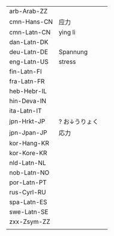 | | | |
|-|-|-|
| arb-Arab-ZZ |  |  |
| cmn-Hans-CN | 应力 |  |
| cmn-Latn-CN | yìng lì |  |
| dan-Latn-DK |  |  |
| deu-Latn-DE | Spannung |  |
| eng-Latn-US | stress |  |
| fin-Latn-FI |  |  |
| fra-Latn-FR |  |  |
| heb-Hebr-IL |  |  |
| hin-Deva-IN |  |  |
| ita-Latn-IT |  |  |
| jpn-Hrkt-JP | ? お↓うりょく |  |
| jpn-Jpan-JP | 応力 |  |
| kor-Hang-KR |  |  |
| kor-Kore-KR |  |  |
| nld-Latn-NL |  |  |
| nob-Latn-NO |  |  |
| por-Latn-PT |  |  |
| rus-Cyrl-RU |  |  |
| spa-Latn-ES |  |  |
| swe-Latn-SE |  |  |
| zxx-Zsym-ZZ |  |  |
|  |  |  |
